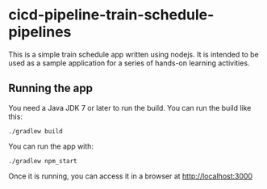 # cicd-pipeline-train-schedule-pipelines

This is a simple train schedule app written using nodejs. It is intended to be used as a sample application for a series of hands-on learning activities.

## Running the app

You need a Java JDK 7 or later to run the build. You can run the build like this:

    ./gradlew build

You can run the app with:



    ./gradlew npm_start

Once it is running, you can access it in a browser at [http://localhost:3000](http://localhost:3000)
